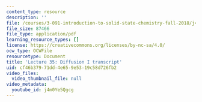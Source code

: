 ```yaml
---
content_type: resource
description: ''
file: /courses/3-091-introduction-to-solid-state-chemistry-fall-2018/j4m0Ye5Qgcg_transcript.pdf
file_size: 87466
file_type: application/pdf
learning_resource_types: []
license: https://creativecommons.org/licenses/by-nc-sa/4.0/
ocw_type: OCWFile
resourcetype: Document
title: 'Lecture 35: Diffusion I transcript'
uid: cf46b379-71dd-4e65-9e53-19c58d726fb2
video_files:
  video_thumbnail_file: null
video_metadata:
  youtube_id: j4m0Ye5Qgcg
---
```

